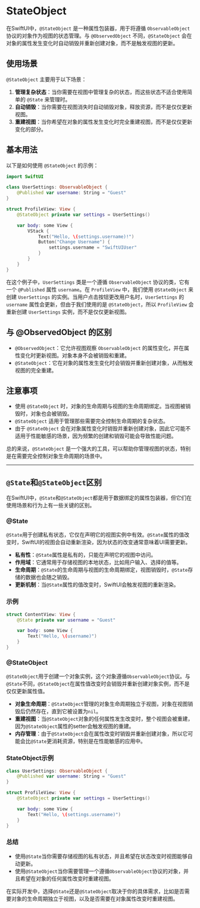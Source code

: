 # StateObject

在SwiftUI中，`@StateObject` 是一种属性包装器，用于将遵循 `ObservableObject` 协议的对象作为视图的状态管理。与 `@ObservedObject` 不同，`@StateObject` 会在对象的属性发生变化时自动销毁并重新创建对象，而不是触发视图的更新。

## 使用场景

`@StateObject` 主要用于以下场景：

1. **管理复杂状态**：当你需要在视图中管理复杂的状态，而这些状态不适合使用简单的 `@State` 来管理时。
2. **自动销毁**：当你需要在视图消失时自动销毁对象，释放资源，而不是仅仅更新视图。
3. **重建视图**：当你希望在对象的属性发生变化时完全重建视图，而不是仅仅更新变化的部分。

## 基本用法

以下是如何使用 `@StateObject` 的示例：

```swift
import SwiftUI

class UserSettings: ObservableObject {
    @Published var username: String = "Guest"
}

struct ProfileView: View {
    @StateObject private var settings = UserSettings()

    var body: some View {
        VStack {
            Text("Hello, \(settings.username)!")
            Button("Change Username") {
                settings.username = "SwiftUIUser"
            }
        }
    }
}
```

在这个例子中，`UserSettings` 类是一个遵循 `ObservableObject` 协议的类，它有一个 `@Published` 属性 `username`。在 `ProfileView` 中，我们使用 `@StateObject` 来创建 `UserSettings` 的实例。当用户点击按钮更改用户名时，`UserSettings` 的 `username` 属性会更新，但由于我们使用的是 `@StateObject`，所以 `ProfileView` 会重新创建 `UserSettings` 实例，而不是仅仅更新视图。

## 与 @ObservedObject 的区别

- `@ObservedObject`：它允许视图观察 `ObservableObject` 的属性变化，并在属性变化时更新视图。对象本身不会被销毁和重建。
- `@StateObject`：它在对象的属性发生变化时会销毁并重新创建对象，从而触发视图的完全重建。

## 注意事项

- 使用 `@StateObject` 时，对象的生命周期与视图的生命周期绑定。当视图被销毁时，对象也会被销毁。
- `@StateObject` 适用于管理那些需要完全控制生命周期的复杂状态。
- 由于 `@StateObject` 会在对象属性变化时销毁并重新创建对象，因此它可能不适用于性能敏感的场景，因为频繁的创建和销毁可能会导致性能问题。

总的来说，`@StateObject` 是一个强大的工具，可以帮助你管理视图的状态，特别是在需要完全控制对象生命周期的场景中。

---

## `@State`和`@StateObject`区别

在SwiftUI中，`@State`和`@StateObject`都是用于数据绑定的属性包装器，但它们在使用场景和行为上有一些关键的区别。

### @State

`@State`用于创建私有状态，它仅在声明它的视图实例中有效。`@State`属性的值改变时，SwiftUI的视图会自动重新渲染，因为状态的改变通常意味着UI需要更新。

- **私有性**：`@State`属性是私有的，只能在声明它的视图中访问。
- **作用域**：它通常用于存储视图的本地状态，比如用户输入、选择的值等。
- **生命周期**：`@State`的生命周期与视图的生命周期绑定，视图销毁时，`@State`存储的数据也会随之销毁。
- **更新机制**：当`@State`属性的值改变时，SwiftUI会触发视图的重新渲染。

### 示例

```swift
struct ContentView: View {
    @State private var username = "Guest"

    var body: some View {
        Text("Hello, \(username)")
    }
}
```

### @StateObject

`@StateObject`用于创建一个对象实例，这个对象遵循`ObservableObject`协议。与`@State`不同，`@StateObject`在属性值改变时会销毁并重新创建对象实例，而不是仅仅更新属性值。

- **对象生命周期**：`@StateObject`管理的对象生命周期独立于视图，对象在视图销毁后仍然存在，直到它被设置为`nil`。
- **重建视图**：当`@StateObject`对象的任何属性发生改变时，整个视图会被重建，因为`@StateObject`属性的setter会触发视图的重建。
- **内存管理**：由于`@StateObject`会在属性改变时销毁并重新创建对象，所以它可能会比`@State`更消耗资源，特别是在性能敏感的应用中。

### StateObject示例

```swift
class UserSettings: ObservableObject {
    @Published var username: String = "Guest"
}

struct ProfileView: View {
    @StateObject private var settings = UserSettings()

    var body: some View {
        Text("Hello, \(settings.username)")
    }
}
```

### 总结

- 使用`@State`当你需要存储视图的私有状态，并且希望在状态改变时视图能够自动更新。
- 使用`@StateObject`当你需要管理一个遵循`ObservableObject`协议的对象，并且希望在对象的任何属性改变时重建视图。

在实际开发中，选择`@State`还是`@StateObject`取决于你的具体需求，比如是否需要对象的生命周期独立于视图，以及是否需要在对象属性改变时重建视图。
